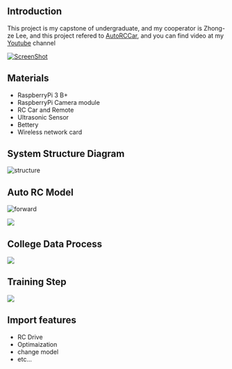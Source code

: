 ## Introduction

This project is my capstone of undergraduate, and my cooperator is Zhong-ze Lee, and this project refered to [AutoRCCar](https://github.com/hamuchiwa/AutoRCCar), and you can find video at my [Youtube](https://www.youtube.com/watch?v=poPoz264rpo&feature=youtu.be) channel


[![ScreenShot](http://olrs8j04a.bkt.clouddn.com/17-4-29/92870176-file_1493436550332_b7d7.png)](https://youtu.be/poPoz264rpo)


## Materials

* RaspberryPi 3 B+
* RaspberryPi Camera module 
* RC Car and Remote
* Ultrasonic Sensor
* Bettery
* Wireless network card

## System Structure Diagram
![](http://olrs8j04a.bkt.clouddn.com/17-4-5/93536256-file_1491402794925_1922.png "structure")

## Auto RC Model

![](http://olrs8j04a.bkt.clouddn.com/17-4-29/53073278-file_1493436675305_9169.jpg "forward")

![](http://olrs8j04a.bkt.clouddn.com/17-4-3/20135471-file_1491224765877_d3c8.jpg)

## College Data Process

![](http://olrs8j04a.bkt.clouddn.com/17-4-8/19423442-file_1491627496361_813f.gif)

## Training Step

![](http://olrs8j04a.bkt.clouddn.com/17-4-8/32552402-file_1491640966250_141a0.png)

## Import features

* RC Drive
* Optimaization
* change model
* etc...
